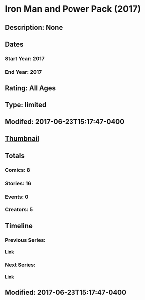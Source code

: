 # Iron Man and Power Pack (2017)
## Description: None
## Dates
### Start Year: 2017
### End Year: 2017
## Rating: All Ages
## Type: limited
## Modifed: 2017-06-23T15:17:47-0400
## [Thumbnail](http://i.annihil.us/u/prod/marvel/i/mg/9/a0/593ae0f8e0f81.jpg)
## Totals
### Comics: 8
### Stories: 16
### Events: 0
### Creators: 5
## Timeline
### Previous Series: 
#### [Link]()
### Next Series: 
#### [Link]()
## Modified: 2017-06-23T15:17:47-0400